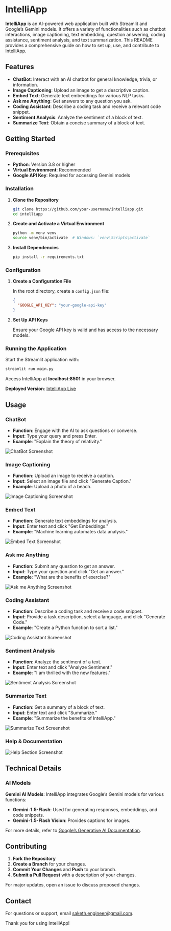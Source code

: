 # IntelliApp

**IntelliApp** is an AI-powered web application built with Streamlit and Google’s Gemini models. It offers a variety of functionalities such as chatbot interactions, image captioning, text embedding, question answering, coding assistance, sentiment analysis, and text summarization. This README provides a comprehensive guide on how to set up, use, and contribute to IntelliApp.

## Features

- **ChatBot**: Interact with an AI chatbot for general knowledge, trivia, or information.
- **Image Captioning**: Upload an image to get a descriptive caption.
- **Embed Text**: Generate text embeddings for various NLP tasks.
- **Ask me Anything**: Get answers to any question you ask.
- **Coding Assistant**: Describe a coding task and receive a relevant code snippet.
- **Sentiment Analysis**: Analyze the sentiment of a block of text.
- **Summarize Text**: Obtain a concise summary of a block of text.

## Getting Started

### Prerequisites

- **Python**: Version 3.8 or higher
- **Virtual Environment**: Recommended
- **Google API Key**: Required for accessing Gemini models

### Installation

1. **Clone the Repository**

   ```bash
   git clone https://github.com/your-username/intelliapp.git
   cd intelliapp
   ```

2. **Create and Activate a Virtual Environment**

   ```bash
   python -m venv venv
   source venv/bin/activate  # Windows: `venv\Scripts\activate`
   ```

3. **Install Dependencies**

   ```bash
   pip install -r requirements.txt
   ```

### Configuration

1. **Create a Configuration File**

   In the root directory, create a `config.json` file:

   ```json
   {
     "GOOGLE_API_KEY": "your-google-api-key"
   }
   ```

2. **Set Up API Keys**

   Ensure your Google API key is valid and has access to the necessary models.

### Running the Application

Start the Streamlit application with:

```bash
streamlit run main.py
```

Access IntelliApp at **localhost:8501** in your browser.

**Deployed Version**: [IntelliApp Live](https://intelliapp.streamlit.app/)

## Usage

### ChatBot

- **Function**: Engage with the AI to ask questions or converse.
- **Input**: Type your query and press Enter.
- **Example**: "Explain the theory of relativity."

![ChatBot Screenshot](images/img-001.png)

### Image Captioning

- **Function**: Upload an image to receive a caption.
- **Input**: Select an image file and click "Generate Caption."
- **Example**: Upload a photo of a beach.

![Image Captioning Screenshot](images/img-002.png)

### Embed Text

- **Function**: Generate text embeddings for analysis.
- **Input**: Enter text and click "Get Embeddings."
- **Example**: "Machine learning automates data analysis."

![Embed Text Screenshot](images/img-003.png)

### Ask me Anything

- **Function**: Submit any question to get an answer.
- **Input**: Type your question and click "Get an answer."
- **Example**: "What are the benefits of exercise?"

![Ask me Anything Screenshot](images/img-004.png)

### Coding Assistant

- **Function**: Describe a coding task and receive a code snippet.
- **Input**: Provide a task description, select a language, and click "Generate Code."
- **Example**: "Create a Python function to sort a list."

![Coding Assistant Screenshot](images/img-005.png)

### Sentiment Analysis

- **Function**: Analyze the sentiment of a text.
- **Input**: Enter text and click "Analyze Sentiment."
- **Example**: "I am thrilled with the new features."

![Sentiment Analysis Screenshot](images/img-006.png)

### Summarize Text

- **Function**: Get a summary of a block of text.
- **Input**: Enter text and click "Summarize."
- **Example**: "Summarize the benefits of IntelliApp."

![Summarize Text Screenshot](images/img-007.png)

### Help & Documentation
![Help Section Screenshot](images/img-008.png)

## Technical Details

### AI Models

**Gemini AI Models**: IntelliApp integrates Google’s Gemini models for various functions:

- **Gemini-1.5-Flash**: Used for generating responses, embeddings, and code snippets.
- **Gemini-1.5-Flash Vision**: Provides captions for images.

For more details, refer to [Google’s Generative AI Documentation](https://cloud.google.com/generative-ai).

## Contributing

1. **Fork the Repository**
2. **Create a Branch** for your changes.
3. **Commit Your Changes** and **Push** to your branch.
4. **Submit a Pull Request** with a description of your changes.

For major updates, open an issue to discuss proposed changes.

## Contact

For questions or support, email [saketh.engineer@gmail.com](mailto:saketh.engineer@gmail.com).

Thank you for using IntelliApp!
